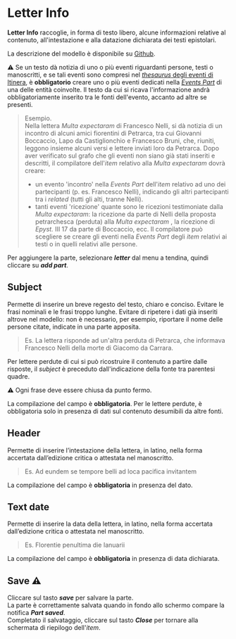 # Letter Info

**Letter Info** raccoglie, in forma di testo libero, alcune informazioni relative al contenuto, all'intestazione e alla datazione dichiarata dei testi epistolari.  

La descrizione del modello è disponibile su [Github](https://github.com/vedph/cadmus-itinera#letterinfopart).  

⚠️ Se un testo dà notizia di uno o più eventi riguardanti persone, testi o manoscritti, e se tali eventi sono compresi nel [_thesaurus_ degli eventi di Itinera](Events_Thesaurus.md), è **obbligatorio** creare uno o più eventi dedicati nella [_Events Part_](Events_Part.md) di una delle entità coinvolte. Il testo da cui si ricava l'informazione andrà obbligatoriamente inserito tra le fonti dell'evento, accanto ad altre se presenti.

> Esempio.   
Nella lettera _Multa expectaram_ di Francesco Nelli, si dà notizia di un incontro di alcuni amici fiorentini di Petrarca, tra cui Giovanni Boccaccio, Lapo da Castiglionchio e Francesco Bruni, che, riuniti, leggono insieme alcuni versi e lettere inviati loro da Petrarca. Dopo aver verificato sul grafo che gli eventi non siano già stati inseriti e descritti, il compilatore dell'_item_ relativo alla _Multa expectaram_ dovrà creare:  
> - un evento 'incontro' nella _Events Part_ dell'_item_ relativo ad uno dei partecipanti (p. es. Francesco Nelli), indicando gli altri partecipanti tra i _related_ (tutti gli alti, tranne Nelli). 
> - tanti eventi 'ricezione' quante sono le ricezioni testimoniate dalla _Multa expectaram_: la ricezione da parte di Nelli della proposta petrarchesca (perduta) alla _Multa expectaram_ , la ricezione di _Epyst._ III 17 da parte di Boccaccio, ecc. Il compilatore può scegliere se creare gli eventi nella _Events Part_ degli _item_ relativi ai testi o in quelli relativi alle persone.

Per aggiungere la parte, selezionare **_letter_** dal menu a tendina, quindi cliccare su **_add part_**.

## Subject
Permette di inserire un breve regesto del testo, chiaro e conciso. Evitare le frasi nominali e le frasi troppo lunghe. Evitare di ripetere i dati già inseriti altrove nel modello: non è necessario, per esempio, riportare il nome delle persone citate, indicate in una parte apposita.  

> Es. La lettera risponde ad un'altra perduta di Petrarca, che informava Francesco Nelli della morte di Giacomo da Carrara.

Per lettere perdute di cui si può ricostruire il contenuto a partire dalle risposte, il _subject_ è preceduto dall'indicazione della fonte tra parentesi quadre. 

⚠️ Ogni frase deve essere chiusa da punto fermo.  

La compilazione del campo è **obbligatoria**. Per le lettere perdute, è obbligatoria solo in presenza di dati sul contenuto desumibili da altre fonti. 

## Header
Permette di inserire l’intestazione della lettera, in latino, nella forma accertata dall’edizione critica o attestata nel manoscritto.

> Es. Ad eundem se tempore belli ad loca pacifica invitantem

La compilazione del campo è **obbligatoria** in presenza del dato. 

## Text date
Permette di inserire la data della lettera, in latino, nella forma accertata dall’edizione critica o attestata nel manoscritto.

> Es. Florentie penultima die Ianuarii

La compilazione del campo è **obbligatoria** in presenza di data dichiarata. 

## Save ⚠️ 
Cliccare sul tasto **_save_** per salvare la parte.  
La parte è correttamente salvata quando in fondo allo schermo compare la notifica **_Part saved_**.  
Completato il salvataggio, cliccare sul tasto **_Close_** per tornare alla schermata di riepilogo dell'_item_.

